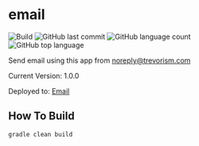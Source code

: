 # email
![Build](https://github.com/trevorism/email/actions/workflows/deploy.yml/badge.svg)
![GitHub last commit](https://img.shields.io/github/last-commit/trevorism/email)
![GitHub language count](https://img.shields.io/github/languages/count/trevorism/email)
![GitHub top language](https://img.shields.io/github/languages/top/trevorism/email)

Send email using this app from noreply@trevorism.com

Current Version: 1.0.0

Deployed to: [Email](https://email.action.trevorism.com)

## How To Build
`gradle clean build`
